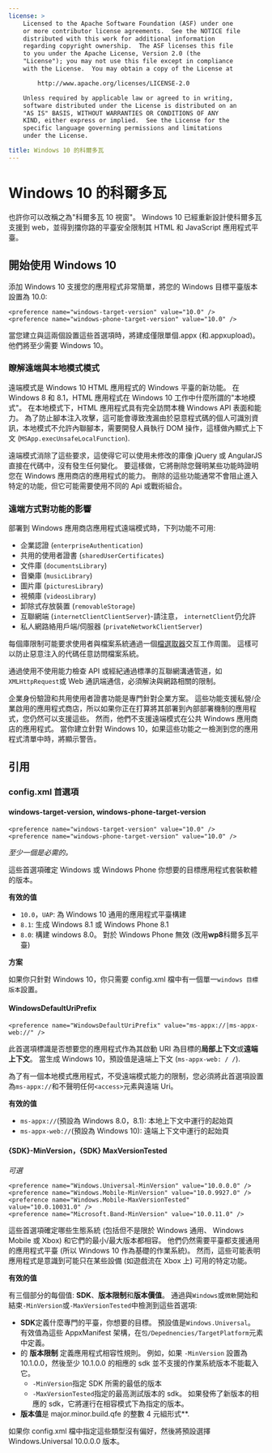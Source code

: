 ```yaml
---
license: >
    Licensed to the Apache Software Foundation (ASF) under one
    or more contributor license agreements.  See the NOTICE file
    distributed with this work for additional information
    regarding copyright ownership.  The ASF licenses this file
    to you under the Apache License, Version 2.0 (the
    "License"); you may not use this file except in compliance
    with the License.  You may obtain a copy of the License at

        http://www.apache.org/licenses/LICENSE-2.0

    Unless required by applicable law or agreed to in writing,
    software distributed under the License is distributed on an
    "AS IS" BASIS, WITHOUT WARRANTIES OR CONDITIONS OF ANY
    KIND, either express or implied.  See the License for the
    specific language governing permissions and limitations
    under the License.

title: Windows 10 的科爾多瓦
---
```


# Windows 10 的科爾多瓦

也許你可以改稱之為"科爾多瓦 10 視窗"。 Windows 10 已經重新設計使科爾多瓦支援到 web，並得到擋你路的平臺安全限制其 HTML 和 JavaScript 應用程式平臺。

## 開始使用 Windows 10

添加 Windows 10 支援您的應用程式非常簡單，將您的 Windows 目標平臺版本設置為 10.0:

    <preference name="windows-target-version" value="10.0" />
    <preference name="windows-phone-target-version" value="10.0" />
    

當您建立與這兩個設置這些首選項時，將建成僅限單個.appx (和.appxupload)。 他們將至少需要 Windows 10。

### 瞭解遠端與本地模式模式

遠端模式是 Windows 10 HTML 應用程式的 Windows 平臺的新功能。 在 Windows 8 和 8.1，HTML 應用程式在 Windows 10 工作中什麼所謂的"本地模式"。 在本地模式下，HTML 應用程式具有完全訪問本機 Windows API 表面和能力。 為了防止腳本注入攻擊，這可能會導致洩漏由於惡意程式碼的個人可識別資訊，本地模式不允許內聯腳本，需要開發人員執行 DOM 操作，這樣做內顯式上下文 (`MSApp.execUnsafeLocalFunction`).

遠端模式消除了這些要求，這使得它可以使用未修改的庫像 jQuery 或 AngularJS 直接在代碼中，沒有發生任何變化。 要這樣做，它將刪除您聲明某些功能時證明您在 Windows 應用商店的應用程式的能力。 刪除的這些功能通常不會阻止進入特定的功能，但它可能需要使用不同的 Api 或戰術組合。

### 遠端方式對功能的影響

部署到 Windows 應用商店應用程式遠端模式時，下列功能不可用:

  * 企業認證 (`enterpriseAuthentication`)
  * 共用的使用者證書 (`sharedUserCertificates`)
  * 文件庫 (`documentsLibrary`)
  * 音樂庫 (`musicLibrary`)
  * 圖片庫 (`picturesLibrary`)
  * 視頻庫 (`videosLibrary`)
  * 卸除式存放裝置 (`removableStorage`)
  * 互聯網端 (`internetClientClientServer`)-請注意， `internetClient`仍允許
  * 私人網路絡用戶端/伺服器 (`privateNetworkClientServer`)

每個庫限制可能要求使用者與檔案系統通過一個[檔選取器](https://msdn.microsoft.com/en-us/library/windows/apps/windows.storage.pickers.fileopenpicker.aspx)交互工作周圍。 這樣可以防止惡意注入的代碼任意訪問檔案系統。

通過使用不使用能力檢查 API 或經紀通過標準的互聯網溝通管道，如`XMLHttpRequest`或 Web 通訊端通信，必須解決與網路相關的限制。

企業身份驗證和共用使用者證書功能是專門針對企業方案。 這些功能支援私營/企業啟用的應用程式商店，所以如果你正在打算將其部署到內部部署機制的應用程式，您仍然可以支援這些。 然而，他們不支援遠端模式在公共 Windows 應用商店的應用程式。 當你建立針對 Windows 10，如果這些功能之一檢測到您的應用程式清單中時，將顯示警告。

## 引用

### config.xml 首選項

#### windows-target-version, windows-phone-target-version

    <preference name="windows-target-version" value="10.0" />
    <preference name="windows-phone-target-version" value="10.0" />
    

*至少一個是必需的。*

這些首選項確定 Windows 或 Windows Phone 你想要的目標應用程式套裝軟體的版本。

**有效的值**

  * `10.0`，`UAP`: 為 Windows 10 通用的應用程式平臺構建
  * `8.1`: 生成 Windows 8.1 或 Windows Phone 8.1
  * `8.0`: 構建 windows 8.0。 對於 Windows Phone 無效 (改用**wp8**科爾多瓦平臺)

**方案**

如果你只針對 Windows 10，你只需要 config.xml 檔中有一個單一`windows 目標版本`設置。

#### WindowsDefaultUriPrefix

    <preference name="WindowsDefaultUriPrefix" value="ms-appx://|ms-appx-web://" />
    

此首選項標識是否想要您的應用程式作為其啟動 URI 為目標的**局部上下文**或**遠端上下文**。 當生成 Windows 10，預設值是遠端上下文 (`ms-appx-web: / /`).

為了有一個本地模式應用程式，不受遠端模式能力的限制，您必須將此首選項設置為`ms-appx://`和不聲明任何`<access>`元素與遠端 Uri。

**有效的值**

  * `ms-appx://`(預設為 Windows 8.0，8.1): 本地上下文中運行的起始頁
  * `ms-appx-web://`(預設為 Windows 10): 遠端上下文中運行的起始頁

#### {SDK}-MinVersion，{SDK} MaxVersionTested

*可選*

    <preference name="Windows.Universal-MinVersion" value="10.0.0.0" />
    <preference name="Windows.Mobile-MinVersion" value="10.0.9927.0" />
    <preference name="Windows.Mobile-MaxVersionTested" value="10.0.10031.0" />
    <preference name="Microsoft.Band-MinVersion" value="10.0.11.0" />
    

這些首選項確定哪些生態系統 (包括但不是限於 Windows 通用、 Windows Mobile 或 Xbox) 和它們的最小/最大版本都相容。 他們仍然需要平臺都支援通用的應用程式平臺 (所以 Windows 10 作為基礎的作業系統)。 然而，這些可能表明應用程式是意識到可能只在某些設備 (如遊戲流在 Xbox 上) 可用的特定功能。

**有效的值**

有三個部分的每個值: **SDK**、**版本限制**和**版本價值**。 通過與`Windows`或`微軟`開始和結束`-MinVersion`或`-MaxVersionTested`中檢測到這些首選項:

  * **SDK**定義什麼專門的平臺，你想要的目標。 預設值是`Windows.Universal`。 有效值為這些 AppxManifest 架構，在`包/Depednencies/TargetPlatform`元素中定義。
  * 的 **版本限制** 定義應用程式相容性規則。 例如，如果 `-MinVersion` 設置為 10.1.0.0，然後至少 10.1.0.0 的相應的 sdk 並不支援的作業系統版本不能載入它。 
      * `-MinVersion`指定 SDK 所需的最低的版本
      * `-MaxVersionTested`指定的最高測試版本的 sdk。 如果發佈了新版本的相應的 sdk，它將運行在相容模式下為指定的版本。
  * **版本值**是 major.minor.build.qfe 的整數 4 元組形式**. 

如果你 config.xml 檔中指定這些類型沒有偏好，然後將預設選擇 Windows.Universal 10.0.0.0 版本。